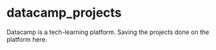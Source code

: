 # datacamp_projects
Datacamp is a tech-learning platform. 
Saving the projects done on the platform here. 
